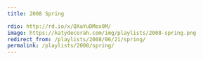 ```yaml
---
title: 2008 Spring

rdio: http://rd.io/x/QXaYuDMox0M/
image: https://katydecorah.com/img/playlists/2008-spring.png
redirect_from: /playlists/2008/06/21/spring/
permalink: /playlists/2008/spring/
---
```

